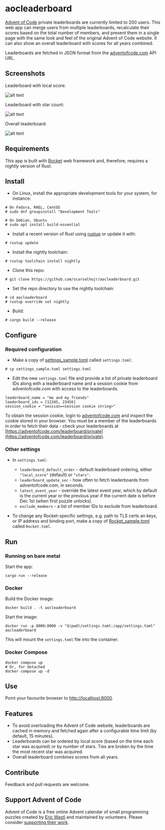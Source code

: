 # aocleaderboard

[Advent of Code](https://adventofcode.com) private leaderboards are currently
limited to 200 users. This web app can merge users from multiple
leaderboards, recalculate their scores based on the total number of members, and
present them in a single page with the same look and feel of the original
Advent of Code website. It can also show an overall leaderboard with scores
for all years combined.

Leaderboards are fetched in JSON format from the
[adventofcode.com](https://adventofcode.com) API URL.

## Screenshots

Leaderboard with local score:

![alt text](https://github.com/scarvalhojr/aocleaderboard/blob/main/local_score.png "Local score")

Leaderboard with star count:

![alt text](https://github.com/scarvalhojr/aocleaderboard/blob/main/stars.png "Local score")

Overall leaderboard:

![alt text](https://github.com/scarvalhojr/aocleaderboard/blob/main/overall.png "Local score")

## Requirements

This app is built with [Rocket](https://rocket.rs) web framework and, therefore,
requires a _nightly_ version of Rust.

## Install

- On Linux, install the appropriate development tools for your system, for
instance:
```
# On Fedora, RHEL, CentOS
# sudo dnf groupinstall "Development Tools"

# On Debian, Ubuntu
# sudo apt install build-essential
```

- Install a recent version of Rust using [rustup](https://rustup.rs/) or update
it with:
```
# rustup update
```

- Install the nightly toolchain:
```
# rustup toolchain install nightly
```

- Clone this repo:
```
# git clone https://github.com/scarvalhojr/aocleaderboard.git
```

- Set the repo directory to use the nightly toolchain:
```
# cd aocleaderboard
# rustup override set nightly
```

- Build:
```
# cargo build --release
```

## Configure

### Required configuration

- Make a copy of [settings_sample.toml](settings_sample.toml) called
  `settings.toml`:

```
# cp settings_sample.toml settings.toml
```

- Edit the new `settings.toml` file and provide a list of private leaderboard
  IDs along with a leaderboard name and a session cookie from adventofcode.com
  with access to the leaderboards.

```
leaderboard_name = "me and my friends"
leaderboard_ids = [12345, 23456]
session_cookie = "session=<session cookie string>"
```

To obtain the session cookie, login to [adventofcode.com](adventofcode.com)
and inspect the cookie stored in your browser. You must be a member of the
leaderboards in order to fetch their data - check your leaderboards at
[https://adventofcode.com/leaderboard/private](https://adventofcode.com/leaderboard/private).

### Other settings

- In `settings.toml`:
  - `leaderboard_default_order` - default leaderboard ordering, either
    `"local_score"` (default) or `"stars"`.
  - `leaderboard_update_sec` - how often to fetch leaderboards from
    adventofcode.com, in seconds.
  - `latest_event_year` - override the latest event year, which by default is
    the current year or the previous year if the current date is before Dec 1st
    (when first puzzle unlocks).
  - `exclude_members` - a list of member IDs to exclude from leaderboard.

- To change any Rocket-specific settings, e.g. path to TLS certs an keys, or
  IP address and binding port, make a copy of
  [Rocket_sample.toml](Rocket_sample.toml) called `Rocket.toml`.

## Run

### Running on bare metal
Start the app:
```console
cargo run --release
```

### Docker
Build the Docker image:
```console
docker build . -t aocleaderboard
```

Start the image:
```console
docker run -p 8000:8000 -v "$(pwd)/settings.toml:/app/settings.toml" aocleaderboard
```
This will mount the `settings.toml` file into the container. 

### Docker Compose
```console
docker compose up
# Or, for detached
docker compose up -d
```

## Use

Point your favourite browser to [http://localhost:8000](http://localhost:8000).

## Features

- To avoid overloading the Advent of Code website, leaderboards are cached in
   memory and fetched again after a configurable time limit (by default, 15
   minutes).
- Leaderboards can be ordered by local score (based on the time each star was
  acquired) or by number of stars. Ties are broken by the time the most recent
  star was acquired.
- Overall leaderboard combines scores from all years.

## Contribute

Feedback and pull requests are welcome.

## Support Advent of Code

Advent of Code is a free online Advent calendar of small programming puzzles
created by [Eric Wastl](http://was.tl/) and maintained by volunteers. Please
consider [supporting their work](https://adventofcode.com/support).


